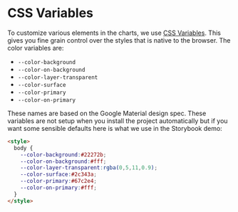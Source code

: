 # CSS Variables

To customize various elements in the charts,
we use [CSS Variables](https://developer.mozilla.org/en-US/docs/Web/CSS/Using_CSS_variables).
This gives you fine grain control over the styles
that is native to the browser. The color variables are:

- `--color-background`
- `--color-on-background`
- `--color-layer-transparent`
- `--color-surface`
- `--color-primary`
- `--color-on-primary`

These names are based on the Google Material design spec. These variables
are not setup when you install the project automatically but if you want
some sensible defaults here is what we use in the Storybook demo:

```html
<style>
  body {
    --color-background:#22272b;
    --color-on-background:#fff;
    --color-layer-transparent:rgba(0,5,11,0.9);
    --color-surface:#2c343a;
    --color-primary:#67c2e4;
    --color-on-primary:#fff;
  }
</style>
```
